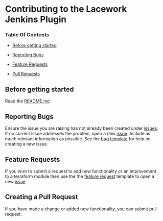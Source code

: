 # Contributing to the Lacework Jenkins Plugin

### Table Of Contents

- [Before getting started](#before-getting-started)

- [Reporting Bugs](#reporting-bugs)
- [Feature Requests](#feature-requests)
- [Pull Requests](#creating-a-pull-request)

## Before getting started

Read the [README.md](README.md)

## Reporting Bugs

Ensure the issue you are raising has not already been created under [issues](/issues).
If no current issue addresses the problem, open a new [issue](/issues/new).
Include as much relevant information as possible. See the [bug template](.github/ISSUE_TEMPLATE/bug_report.md) for help on creating a new issue.

## Feature Requests

If you wish to submit a request to add new functionality or an improvement to a terraform module then use the the [feature request](.github/ISSUE_TEMPLATE/feature_request.md) template to
open a new [issue](/issues/new)

## Creating a Pull Request

If you have made a change or added new functionality, you can submit pull request.
